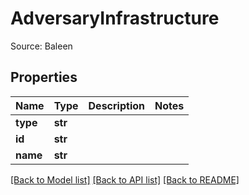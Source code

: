 # AdversaryInfrastructure

Source: Baleen
## Properties
Name | Type | Description | Notes
------------ | ------------- | ------------- | -------------
**type** | **str** |  | 
**id** | **str** |  | 
**name** | **str** |  | 

[[Back to Model list]](../README.md#documentation-for-models) [[Back to API list]](../README.md#documentation-for-api-endpoints) [[Back to README]](../README.md)


